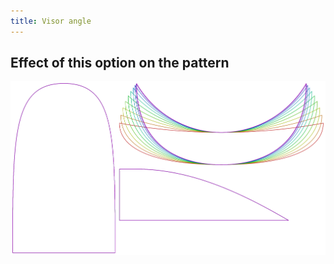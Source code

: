 ```yaml
---
title: Visor angle
---
```


## Effect of this option on the pattern
![This image shows the effect of this option by superimposing several variants that have a different value for this option](holmes_visorangle_sample.svg "Effect of this option on the pattern")
